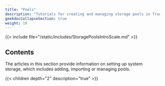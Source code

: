 ```yaml
---
title: "Pools"
description: "Tutorials for creating and managing storage pools in TrueNAS SCALE."
geekdocCollapseSection: true
weight: 10
---
```


{{< include file="/static/includes/StoragePoolsIntroScale.md" >}}

## Contents

The articles in this section provide information on setting up system storage, which includes adding, importing or managing pools.

{{< children depth="2" description="true" >}}
